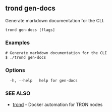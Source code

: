 ## trond gen-docs

Generate markdown documentation for the CLI.

```
trond gen-docs [flags]
```

### Examples

```
# Generate markdown documentation for the CLI
$ ./trond gen-docs

```

### Options

```
  -h, --help   help for gen-docs
```

### SEE ALSO

* [trond](trond.md)	 - Docker automation for TRON nodes

